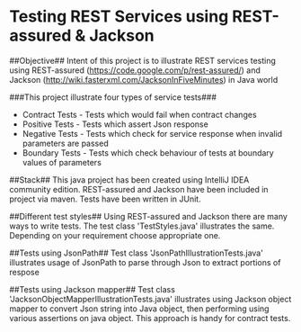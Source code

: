 Testing REST Services using REST-assured & Jackson
=====================


##Objective##
Intent of this project is to illustrate REST services testing using REST-assured (https://code.google.com/p/rest-assured/) and Jackson (http://wiki.fasterxml.com/JacksonInFiveMinutes) in Java world

###This project illustrate four types of service tests###
* Contract Tests - Tests which would fail when contract changes
* Positive Tests - Tests which assert Json response
* Negative Tests - Tests which check for service response when invalid parameters are passed
* Boundary Tests - Tests which check behaviour of tests at boundary values of parameters


##Stack##
This java project has been created using IntelliJ IDEA community edition. REST-assured and Jackson have been included in project via maven. Tests have been written in JUnit.


##Different test styles##
Using REST-assured and Jackson there are many ways to write tests. The test class 'TestStyles.java' illustrates the same. Depending on your requirement choose appropriate one.

##Tests using JsonPath##
Test class 'JsonPathIllustrationTests.java' illustrates usage of JsonPath to parse through Json to extract portions of respose

##Tests using Jackson mapper##
Test class 'JacksonObjectMapperIllustrationTests.java' illustrates using Jackson object mapper to convert Json string into Java object, then performing using various assertions on java object. This approach is handy for contract tests.
